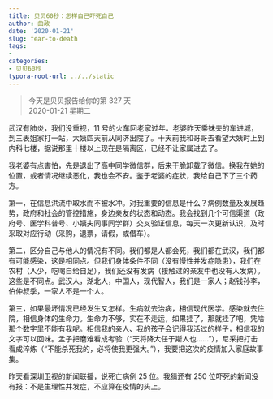 ```yaml
---
title: 贝贝60秒：怎样自己吓死自己
author: 曲政
date: '2020-01-21'
slug: fear-to-death
tags:
- 
categories:
- 贝贝60秒
typora-root-url: ../../static
---
```

> 今天是贝贝报告给你的第 327 天  
> 2020-01-21 星期二 

武汉有肺炎，我们没重视，11 号的火车回老家过年。老婆昨天乘妹夫的车进城，到三表姐家打一站，大姨四天前从同济出院了。十天前我和哥哥去看望大姨时上到内科七楼，据说那里十楼以上现在是隔离区，已经不让家属进去了。

我老婆有点害怕，先是退出了高中同学微信群，后来干脆卸载了微信。换我在她的位置，或者情况继续恶化，我也会不安。鉴于老婆的症状，我给自己下了三个药方。

第一，在信息洪流中取水而不被水冲。对我重要的信息是什么？病例数量及发展趋势，政府和社会的管控措施，身边亲友的状态和动态。我会找到几个可信渠道（政府号、医学科普号、小姨夫同事同学群）交叉验证信息，每天一次更新认识，及时采取对应行动（采购，退票，请假，或借车）。

第二，区分自己与他人的情况有不同。我们都是人都会死，我们都在武汉，我们都有可能感染，这是相同点。但我们身体条件不同（没有慢性并发症隐患），我们在农村（人少，吃喝自给自足），我们还没有发病（接触过的亲友中也没有人发病）。这些是不同点。武汉人，湖北人，中国人，现代智人，我们是一家人；赵钱孙李，伯仲叔季，一家人不是一个人。

第三，如果最坏情况已经发生又怎样。生病就去治病，相信现代医学。感染就去住院，相信身体的生命力。生命力不够，实在不走运，如果挂了，那就挂了吧，凭啥那个数字里不能有我呢。相信我的亲人、我的孩子会记得我活过的样子，相信我的文字可以回味。孟子把磨难看成考验（“天将降大任于斯人也……”），尼采把打击看成淬炼（“不能杀死我的，必将使我更强大。”），我要把这次的疫情加入家庭故事集。

昨天看深圳卫视的新闻联播，说死亡病例 25 位。我猜还有 250 位吓死的新闻没有报：不是生理性并发症，不应算在疫情的头上。